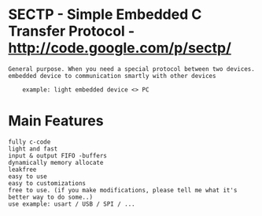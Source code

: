 # SECTP - Simple Embedded C Transfer Protocol - http://code.google.com/p/sectp/

    General purpose. When you need a special protocol between two devices.
    embedded device to communication smartly with other devices

        example: light embedded device <> PC 
        
# Main Features

    fully c-code
    light and fast
    input & output FIFO -buffers
    dynamically memory allocate
    leakfree
    easy to use
    easy to customizations
    free to use. (if you make modifications, please tell me what it's better way to do some..)
    use example: usart / USB / SPI / ... 
